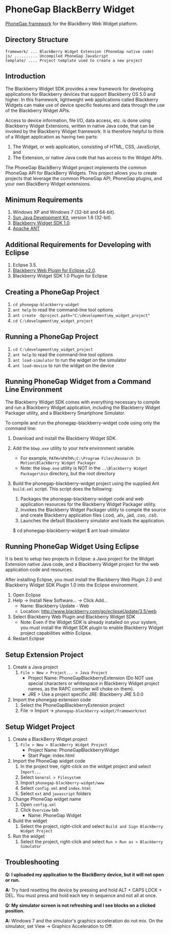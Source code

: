 PhoneGap BlackBerry Widget
==========================

[PhoneGap framework](http://www.phonegap.com/) for the BlackBerry Web Widget platform. 

Directory Structure
-------------------

    framework/ ... BlackBerry Widget Extension (PhoneGap native code)
    js/ .......... Uncompiled PhoneGap JavaScript
    template/ .... Project template used to create a new project

Introduction
------------

The Blackberry Widget SDK provides a new framework for developing applications for Blackberry devices that support Blackberry OS 5.0 and higher.  In this framework, lightweight web applications called Blackberry Widgets can make use of device specific features and data through the use of the Blackberry Widget APIs.

Access to device information, file I/O, data access, etc. is done using Blackberry Widget Extensions, written in native Java code, that can be invoked by the Blackberry Widget framework.  It is therefore helpful to think of a Widget application as having two parts:

1. The Widget, or web application, consisting of HTML, CSS, JavaScript, and
2. The Extension, or native Java code that has access to the Widget APIs.

The PhoneGap BlackBerry Widget project implements the common PhoneGap API for BlackBerry Widgets. This project allows you to create projects that leverage the common PhoneGap API, PhoneGap plugins, and your own BlackBerry Widget extensions.


Minimum Requirements
--------------------

1. Windows XP and Windows 7 (32-bit and 64-bit).
2. [Sun Java Development Kit](http://www.oracle.com/technetwork/java/javase/downloads/index.html#jdk), version 1.6 (32-bit).
3. [Blackberry Widget SDK 1.0](http://na.blackberry.com/eng/developers/browserdev/widgetsdk.jsp).
4. [Apache ANT](http://ant.apache.org/bindownload.cgi)

Additional Requirements for Developing with Eclipse
---------------------------------------------------

1. Eclipse 3.5.
2. [Blackberry Web Plugin for Eclipse v2.0](http://na.blackberry.com/eng/developers/browserdev/eclipseplugin.jsp).
3. Blackberry Widget SDK 1.0 Plugin for Eclipse

Creating a PhoneGap Project
---------------------------

1. `cd phonegap-blackberry-widget`
2. `ant help` to read the command-line tool options
3. `ant create -Dproject.path="C:\development\my_widget_project"`
4. `cd C:\development\my_widget_project`

Running a PhoneGap Project
--------------------------

1. `cd C:\development\my_widget_project`
2. `ant help` to read the command-line tool options
3. `ant load-simulator` to run the widget on the simulator
4. `ant load-device` to run the widget on the device

Running PhoneGap Widget from a Command Line Environment
-------------------------------------------------------

The Blackberry Widget SDK comes with everything necessary to compile and run a Blackberry Widget application, including the Blackberry Widget Packager utility, and a Blackberry Smartphone Simulator.  

To compile and run the phonegap-blackberry-widget code using only the command line: 

1. Download and install the Blackberry Widget SDK. 
2. Add the `bbwp.exe` utility to your `PATH` environment variable.  
	* For example, `PATH=%PATH%;C:\Program Files\Research In Motion\BlackBerry Widget Packager` 
	* Note: the `bbwp.exe` utility is NOT in the `..\Blackberry Widget Packager\bin` directory, but the root directory
3. Build the phonegap-blackberry-widget project using the supplied Ant `build.xml` script.  This script does the following:
	1. Packages the phonegap-blackberry-widget code and web application resources for the Blackberry Widget Packager utility.
	2. Invokes the Blackberry Widget Packager utility to compile the source and create Blackberry application files (.cod, .alx, .jad, .cso, .csl).
	3. Launches the default Blackberry simulator and loads the application.
	
	$ cd phonegap-blackberry-widget
	$ ant load-simulator
	
	
Running PhoneGap Widget Using Eclipse
-------------------------------------

It is best to setup two projects in Eclipse: a Java project for the Widget Extension native Java code, and a Blackberry Widget project for the web application code and resources. 	

After installing Eclipse, you must install the Blackberry Web Plugin 2.0 and Blackberry Widget SDK Plugin 1.0 into the Eclipse environment.

1. Open Eclipse
2. Help -> Install New Software... -> Click Add...
	* Name: Blackberry Update - Web
	* Location: http://www.blackberry.com/go/eclipseUpdate/3.5/web
3. Select Blackberry Web Plugin and Blackberry Widget SDK
	* Note: Even if the Widget SDK is already installed on your system, you must install the Widget SDK plugin to enable Blackberry Widget project capabilities within Eclipse.
4. Restart Eclipse


Setup Extension Project
-----------------------

1. Create a Java project
	1. `File > New > Project... > Java Project`
		* Project Name: PhoneGapBlackberryExtension (Do NOT use special characters or whitespace in Blackberry Widget project names, as the RAPC compiler will choke on them).
		* JRE > Use a project specific JRE: Blackberry JRE 5.0.0
2. Import the phonegap extension code
	1. Select the PhoneGapBlackberryExtension project
	2. File -> Import -> `phonegap-blackberry-widget/framework/ext`


Setup Widget Project
--------------------

1. Create a BlackBerry Widget project
    1. `File > New > BlackBerry Widget Project`
        * Project Name: PhoneGapBlackberryWidget
        * Start Page: index.html
2. Import the PhoneGap widget code
	1. In the project tree, right-click on the widget project and select `Import...`
	2. Select `General > Filesystem`
	3. Import `phonegap-blackberry-widget/www`
	4. Select `config.xml` and `index.html`
	5. Select `ext` and `javascript` folders
3. Change PhoneGap widget name
	1. Open `config.xml`
	2. Click `Overview` tab
		* Name: PhoneGap Widget
4. Build the widget
    1. Select the project, right-click and select `Build and Sign BlackBerry Widget Project`
5. Run the widget
    1. Select the project, right-click and select `Run > Run as > Blackberry Simulator`

Troubleshooting
---------------

__Q: I uploaded my application to the BlackBerry device, but it will not open or run.__

__A:__ Try hard resetting the device by pressing and hold ALT + CAPS LOCK + DEL. You must press and hold each key in sequence and not all at once.

__Q: My simulator screen is not refreshing and I see blocks on a clicked position.__

__A:__ Windows 7 and the simulator's graphics acceleration do not mix. On the simulator, set View -> Graphics Acceleration to Off.